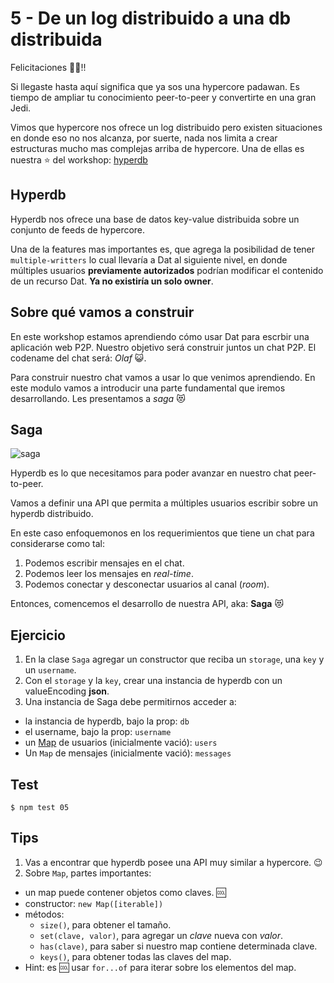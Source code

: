 # 5 - De un log distribuido a una db distribuida

Felicitaciones :tada::fireworks:!!

Si llegaste hasta aquí significa que ya sos una hypercore padawan. Es tiempo de ampliar tu
conocimiento peer-to-peer y convertirte en una gran Jedi.

Vimos que hypercore nos ofrece un log distribuido pero existen situaciones en donde eso
no nos alcanza, por suerte, nada nos limita a crear estructuras mucho mas complejas
arriba de hypercore. Una de ellas es nuestra :star: del workshop: [hyperdb](/hyperdb)

## Hyperdb

Hyperdb nos ofrece una base de datos key-value distribuida sobre un conjunto
de feeds de hypercore.

Una de la features mas importantes es, que agrega la posibilidad de tener `multiple-writters` lo cual
llevaría a Dat al siguiente nivel, en donde múltiples usuarios **previamente autorizados** podrían
modificar el contenido de un recurso Dat. **Ya no existiría un solo owner**.

## Sobre qué vamos a construir

En este workshop estamos aprendiendo cómo usar Dat para escrbir una aplicación web P2P. Nuestro objetivo será construir juntos un chat P2P. El codename del chat será: _Olaf_ :smiley_cat:.

Para construir nuestro chat vamos a usar lo que venimos aprendiendo. En este modulo vamos a introducir una parte fundamental que iremos desarrollando. Les presentamos a _saga_ :heart_eyes_cat:

## Saga

![saga](images/saga.jpg)

Hyperdb es lo que necesitamos para poder avanzar en nuestro chat peer-to-peer.

Vamos a definir una API que permita a múltiples usuarios escribir sobre un hyperdb distribuido.

En este caso enfoquemonos en los requerimientos que tiene un chat para
considerarse como tal:

1. Podemos escribir mensajes en el chat.
1. Podemos leer los mensajes en _real-time_.
1. Podemos conectar y desconectar usuarios al canal (_room_).

Entonces, comencemos el desarrollo de nuestra API, aka: **Saga** :heart_eyes_cat:

## Ejercicio

1. En la clase `Saga` agregar un constructor que reciba un `storage`, una `key` y un `username`.
2. Con el `storage` y la `key`, crear una instancia de hyperdb con un valueEncoding **json**.
3. Una instancia de Saga debe permitirnos acceder a:
  * la instancia de hyperdb, bajo la prop: `db`
  * el username, bajo la prop: `username`
  * un [Map](https://developer.mozilla.org/es/docs/Web/JavaScript/Referencia/Objetos_globales/Map)
  de usuarios (inicialmente vació): `users`
  * Un `Map` de mensajes (inicialmente vació): `messages`

## Test

```
$ npm test 05
```

## Tips

1. Vas a encontrar que hyperdb posee una API muy similar a hypercore. :wink:
2. Sobre `Map`, partes importantes:
  - un map puede contener objetos como claves. :cool:
  - constructor: `new Map([iterable])`
  - métodos:
    - `size()`, para obtener el tamaño.
    - `set(clave, valor)`, para agregar un _clave_ nueva con _valor_.
    - `has(clave)`, para saber si nuestro map contiene determinada clave.
    - `keys()`, para obtener todas las claves del map.
  - Hint: es :cool: usar `for...of` para iterar sobre los elementos del map.
